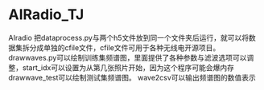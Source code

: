 # AIRadio_TJ
AIradio
把dataprocess.py与两个h5文件放到同一个文件夹后运行，就可以将数据集拆分成单独的cfile文件，cfile文件可用于各种无线电开源项目。
drawwaves.py可以绘制训练集频谱图，里面提供了各种参数与滤波选项可以调整，start_idx可以设置为从第几张照片开始，因为这个程序可能会爆内存
drawwave_test可以绘制测试集频谱图。
wave2csv可以输出频谱图的数值表示
